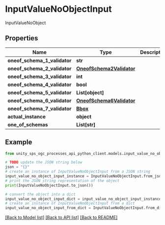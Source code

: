 # InputValueNoObjectInput

InputValueNoObject

## Properties

Name | Type | Description | Notes
------------ | ------------- | ------------- | -------------
**oneof_schema_1_validator** | **str** |  | [optional]
**oneof_schema_2_validator** | [**OneofSchema2Validator**](OneofSchema2Validator.md) |  | [optional]
**oneof_schema_3_validator** | **int** |  | [optional]
**oneof_schema_4_validator** | **bool** |  | [optional]
**oneof_schema_5_validator** | **List[object]** |  | [optional]
**oneof_schema_6_validator** | [**OneofSchema6Validator**](OneofSchema6Validator.md) |  | [optional]
**oneof_schema_7_validator** | [**Bbox**](Bbox.md) |  | [optional]
**actual_instance** | **object** |  | [optional]
**one_of_schemas** | **List[str]** |  | [optional]

## Example

```python
from unity_sps_ogc_processes_api_python_client.models.input_value_no_object_input import InputValueNoObjectInput

# TODO update the JSON string below
json = "{}"
# create an instance of InputValueNoObjectInput from a JSON string
input_value_no_object_input_instance = InputValueNoObjectInput.from_json(json)
# print the JSON string representation of the object
print(InputValueNoObjectInput.to_json())

# convert the object into a dict
input_value_no_object_input_dict = input_value_no_object_input_instance.to_dict()
# create an instance of InputValueNoObjectInput from a dict
input_value_no_object_input_from_dict = InputValueNoObjectInput.from_dict(input_value_no_object_input_dict)
```
[[Back to Model list]](../README.md#documentation-for-models) [[Back to API list]](../README.md#documentation-for-api-endpoints) [[Back to README]](../README.md)
